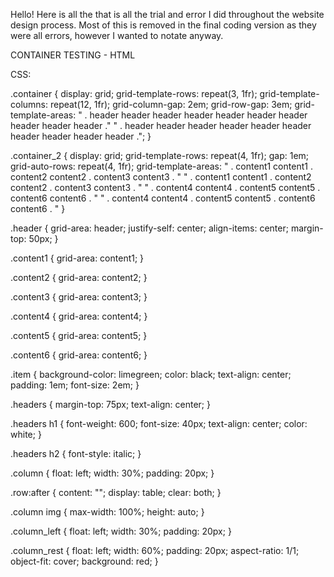 

Hello! Here is all the that is all the trial and error I did throughout the website design process. Most of this is removed in the final coding version as they were all errors, however I wanted to notate anyway. 


CONTAINER TESTING - HTML

<!--
		<div class="container">
			<div class="headers header">
				<h1>Blog:</h1>
					<p>Hello, my mame is Maggie McMillan-Perry! I am a Third Year Student Majoring in Social Innovation and Interaction Design and minoring in Health Policy. My overarching aim is to make more designs that champion accessibility within the healthcare sector. <br><br> 
					My goal for this course is to expand my website development skills and to update my portfolio which needs a makeover! 
					<br> My guiding questions for this course are: How can websites be more visually dynamic to retain attention to users and how can we make websites more accessible to people with disabilities?</p></div>
		</div>

		<div class="container_2">			
			<div class="item content1">Content1</div>
			<div class="item content2">Content2</div>
			<div class="item content3">Content3</div>
			<div class="item content4">Content4</div>
			<div class="item content5">Content5</div>
			<div class="item content6">Content6</div>
		</div>   
-->


CSS: 

.container {
	display: grid;
	grid-template-rows: repeat(3, 1fr);
	grid-template-columns: repeat(12, 1fr);
	grid-column-gap: 2em;
	grid-row-gap: 3em;
	grid-template-areas: 
	" 	.		header  header 	header 	header header header header header header header ."
	" 	.		header  header 	header 	header header header header header header header .";
}



.container_2 {
	display: grid;
	grid-template-rows: repeat(4, 1fr);
	gap: 1em;
	grid-auto-rows: repeat(4, 1fr);
	grid-template-areas: 
	" 	.		content1  content1 	. 	content2 content2 . content3 content3 . "
	" 	.		content1  content1 	. 	content2 content2 . content3 content3 . "
	" 	.		content4  content4 	. 	content5 content5 . content6 content6 . "
	" 	.		content4  content4 	. 	content5 content5 . content6 content6 . "
}




.header {
	grid-area: header;
	justify-self: center;
	align-items: center;
	margin-top: 50px;
}

.content1 { 
	grid-area: content1;
}


.content2 { 
	grid-area: content2;
 }

 .content3 { 
	grid-area: content3;
 }

.content4 { 
	grid-area: content4;
 }

 .content5 { 
	grid-area: content5;
 }

 .content6 { 
	grid-area: content6;
 }


 .item {
 	background-color: limegreen;
 	color: black;
 	text-align: center;
 	padding: 1em;
 	font-size: 2em;
 }


 .headers { 
 	margin-top: 75px;
	text-align: center;
 }

 .headers h1 {
	font-weight: 600; 
	font-size: 40px;
	text-align: center;
	color: white; 
}

.headers h2 {
	font-style: italic;
}


<!-- OLD COLLUMNS -->

.column {
  float: left;
  width: 30%;
  padding: 20px;
}

.row:after {
  content: "";
  display: table;
  clear: both;
}


.column img {
	max-width: 100%;
	height: auto;
}


.column_left {
	float: left;
  width: 30%;
  padding: 20px;
}

.column_rest {
	float: left;
  width: 60%;
  padding: 20px;
  aspect-ratio: 1/1;
  object-fit: cover;
  background: red;
}




<!--EXTRA PROJECTS that did not make the index/portfolio page -->

 <!-- <div class="row">
			<div class="column">
				<div class="card">
					<img src="images/spec.jpeg" alt="Image of the Nature Terrarium featuring Phytoplankton">
					<p>Phytoplankton Terrarium</p>
				</div>

			</div>

			<div class="column">
				<div class="card">
					<img src="images/headphones.jpeg" alt="Image of 'Can you Hear Me?' Product Box">
					<p>'Can you Hear Me?' Product Box</p>
				</div>

			</div>

			<div class="column">
				<div class="card">
					<img src="images/picker_1.png" alt="Image of The Chicken Picker">
					<p>Personal Projects</p>
				</div>

			</div>
		</div> -->













